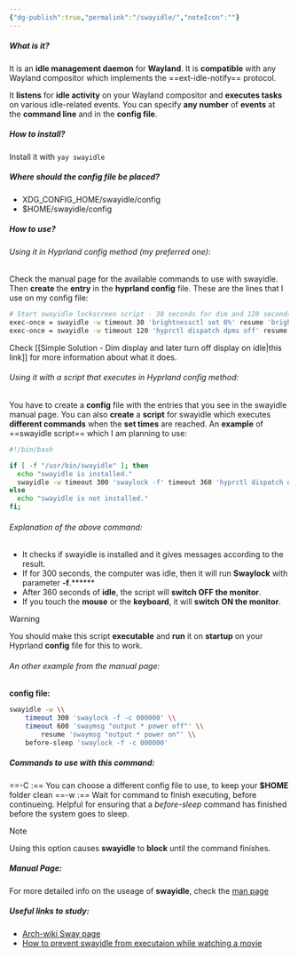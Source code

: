 ```yaml
---
{"dg-publish":true,"permalink":"/swayidle/","noteIcon":""}
---
```


##### What is it?
It is an **idle management daemon** for **Wayland**. It is **compatible** with any Wayland compositor which implements the ==ext-idle-notify== protocol. 

It **listens** for **idle activity** on your Wayland compositor and **executes tasks** on various idle-related events. You can specify **any number** of **events** at the **command line** and in the **config file**.
##### How to install?
Install it with `yay swayidle`

##### Where should the config file be placed?
- XDG_CONFIG_HOME/swayidle/config
- $HOME/swayidle/config

##### How to use?
###### Using it in Hyprland config method (my preferred one):
Check the manual page for the available commands to use with swayidle. Then **create** the **entry** in the **hyprland config** file. These are the lines that I use on my config file:

```bash
# Start swayidle lockscreen script - 30 seconds for dim and 120 seconds for display off
exec-once = swayidle -w timeout 30 'brightnessctl set 0%' resume 'brightnessctl set 30%'
exec-once = swayidle -w timeout 120 'hyprctl dispatch dpms off' resume 'hyprctl dispatch dpms on'
```

Check [[Simple Solution - Dim display and later turn off display on idle\|this link]] for more information about what it does.
###### Using it with a script that executes in Hyprland config method:
You have to create a **config** file with the entries that you see in the swayidle manual page. You can also **create** a **script** for swayidle which executes **different commands** when the **set times** are reached. An **example** of ==swayidle script== which I am planning to use:
```bash
#!/bin/bash

if [ -f "/usr/bin/swayidle" ]; then
  echo "swayidle is installed."
  swayidle -w timeout 300 'swaylock -f' timeout 360 'hyprctl dispatch dpms off' resume 'hyprctl dispatch dpms on'
else
  echo "swayidle is not installed."
fi;
```
###### Explanation of the above command:
- It checks if swayidle is installed and it gives messages according to the result.
- If for 300 seconds, the computer was idle, then it will run **Swaylock** with parameter **-f**.******
- After 360 seconds of **idle**, the script will **switch OFF the monitor**.
- If you touch the **mouse** or the **keyboard**, it will **switch ON the monitor**.

> [!warning] 
> You should make this script **executable** and **run** it on **startup** on your Hyprland **config** file for this to work.
###### An other example from the manual page:
**config file:**
```bash
swayidle -w \\
	timeout 300 'swaylock -f -c 000000' \\
	timeout 600 'swaymsg "output * power off"' \\
		resume 'swaymsg "output * power on"' \\
	before-sleep 'swaylock -f -c 000000'
```

##### Commands to use with this command:
==-C :== You can choose a different config file to use, to keep your **$HOME** folder clean
==-w :== Wait for command to finish executing, before continueing. Helpful for ensuring that a *before-sleep* command has finished before the system goes to sleep.
> [!note] 
> Using this option causes **swayidle** to **block** until the command finishes.


##### Manual Page:
For more detailed info on the useage of **swayidle**, check the [man page](https://github.com/swaywm/swayidle/blob/master/swayidle.1.scd)

##### Useful links to study:
- [Arch-wiki Sway page](https://wiki.archlinux.org/title/Sway)
- [How to prevent swayidle from executaion while watching a movie](https://stackoverflow.com/questions/68694093/how-to-prevent-swayidle-from-execution-while-watching-a-film)



